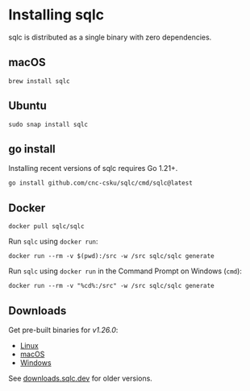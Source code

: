 # Installing sqlc

sqlc is distributed as a single binary with zero dependencies.

## macOS

```
brew install sqlc
```

## Ubuntu

```
sudo snap install sqlc
```

## go install

Installing recent versions of sqlc requires Go 1.21+.

```
go install github.com/cnc-csku/sqlc/cmd/sqlc@latest
```

## Docker

```
docker pull sqlc/sqlc
```

Run `sqlc` using `docker run`:

```
docker run --rm -v $(pwd):/src -w /src sqlc/sqlc generate
```

Run `sqlc` using `docker run` in the Command Prompt on Windows (`cmd`):

```
docker run --rm -v "%cd%:/src" -w /src sqlc/sqlc generate
```

## Downloads

Get pre-built binaries for *v1.26.0*:

- [Linux](https://downloads.sqlc.dev/sqlc_1.26.0_linux_amd64.tar.gz)
- [macOS](https://downloads.sqlc.dev/sqlc_1.26.0_darwin_amd64.zip)
- [Windows](https://downloads.sqlc.dev/sqlc_1.26.0_windows_amd64.zip)

See [downloads.sqlc.dev](https://downloads.sqlc.dev/) for older versions.
